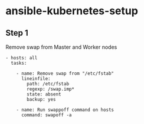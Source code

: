 # ansible-kubernetes-setup

## Step 1
Remove swap from Master and Worker nodes
```
- hosts: all
  tasks:
  
    - name: Remove swap from "/etc/fstab"
      lineinfile:
        path: /etc/fstab
        regexp: /swap.imp*
        state: absent
        backup: yes
      
    - name: Run swappoff command on hosts
      command: swapoff -a
```  
